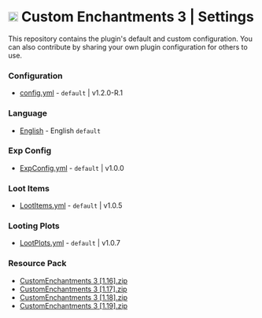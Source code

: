 <h1><img src="https://www.spigotmc.org/data/resource_icons/102/102275.jpg?1653755169" style="width: 20px; height:20px" /> Custom Enchantments 3 | Settings</h1>

This repository contains the plugin's default and custom configuration. You can also contribute by sharing your own plugin configuration for others to use.

### Configuration

- [config.yml](/config/default/config.yml) - `default` | v1.2.0-R.1

### Language

- [English](/languages/english/lang.yml) - English `default`

### Exp Config

- [ExpConfig.yml](/exp_config/default/ExpConfig.yml) - `default` | v1.0.0

### Loot Items

- [LootItems.yml](/loot_items/default/LootItems.yml) - `default` | v1.0.5

### Looting Plots

- [LootPlots.yml](/looting_plots/default/LootPlots.yml) - `default` | v1.0.7

### Resource Pack

- [CustomEnchantments 3 [1.16].zip](/resource_packs/§dCustomEnchantments%203%20[1.16].zip)
- [CustomEnchantments 3 [1.17].zip](/resource_packs/§dCustomEnchantments%203%20[1.17].zip)
- [CustomEnchantments 3 [1.18].zip](/resource_packs/§dCustomEnchantments%203%20[1.18].zip)
- [CustomEnchantments 3 [1.19].zip](/resource_packs/§dCustomEnchantments%203%20[1.19].zip)
